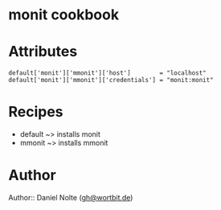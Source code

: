 # monit cookbook

# Attributes

    default['monit']['mmonit']['host']        = "localhost" 
    default['monit']['mmonit']['credentials'] = "monit:monit" 

# Recipes

* default ~> installs monit
* mmonit ~> installs mmonit

# Author

Author:: Daniel Nolte (<gh@wortbit.de>)
